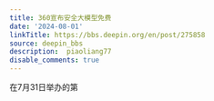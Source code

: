 ```yaml
---
title: 360宣布安全大模型免费
date: '2024-08-01'
linkTitle: https://bbs.deepin.org/en/post/275858
source: deepin_bbs
description:  piaoliang77 
disable_comments: true
---
```

在7月31日举办的第
